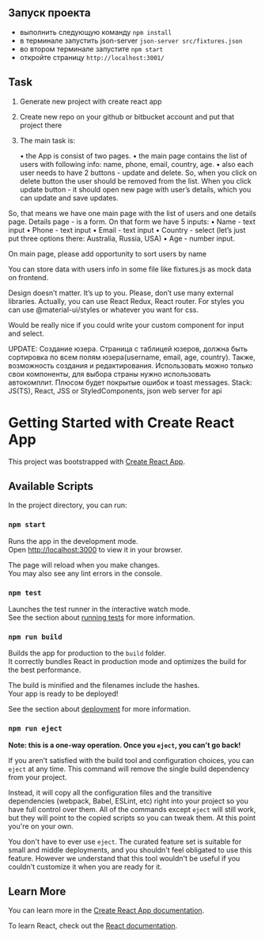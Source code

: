 ## Запуск проекта

- выполнить следующую команду `npm install`
- в терминале запустить json-server  `json-server src/fixtures.json`
- во втором терминале запустите `npm start`
- откройте страницу `http://localhost:3001/`

## Task

1.  Generate new project with create react app
2.  Create new repo on your github or bitbucket account and put that project there
3.  The main task is:

    • the App is consist of two pages.
    • the main page contains the list of users with following info: name, phone, email, country, age. 
    • also each user needs to have 2 buttons - update and delete. So, when you click on delete button the user should be removed from the list. When you click update button - it should open new page with user’s details, which you can update and save updates.

So, that means we have one main page with the list of users and one details page.
Details page - is a form. On that form we have 5 inputs:
    • Name - text input
    • Phone - text input
    • Email - text input
    • Country - select (let’s just put three options there: Australia, Russia, USA)
    • Age - number input.

On main page, please add opportunity to sort users by name

You can store data with users info in some file like fixtures.js as mock data on frontend. 

Design doesn’t matter. It’s up to you. Please, don’t use many external libraries. Actually, you can use React Redux, React router. For styles you can use @material-ui/styles or whatever you want for css. 

Would be really nice if you could write your custom component for input and select.

UPDATE: 
Создание юзера.
Страница с таблицей юзеров, должна быть сортировка по всем полям юзера(username, email, age, country). Также, возможность создания и редактирования. Использовать можно только свои компоненты, для выбора страны нужно использовать автокомплит. Плюсом будет покрытые ошибок и toast messages.
Stack: JS(TS), React, JSS or StyledComponents, json web server for api

# Getting Started with Create React App

This project was bootstrapped with [Create React App](https://github.com/facebook/create-react-app).

## Available Scripts

In the project directory, you can run:

### `npm start`

Runs the app in the development mode.\
Open [http://localhost:3000](http://localhost:3000) to view it in your browser.

The page will reload when you make changes.\
You may also see any lint errors in the console.

### `npm test`

Launches the test runner in the interactive watch mode.\
See the section about [running tests](https://facebook.github.io/create-react-app/docs/running-tests) for more information.

### `npm run build`

Builds the app for production to the `build` folder.\
It correctly bundles React in production mode and optimizes the build for the best performance.

The build is minified and the filenames include the hashes.\
Your app is ready to be deployed!

See the section about [deployment](https://facebook.github.io/create-react-app/docs/deployment) for more information.

### `npm run eject`

**Note: this is a one-way operation. Once you `eject`, you can't go back!**

If you aren't satisfied with the build tool and configuration choices, you can `eject` at any time. This command will remove the single build dependency from your project.

Instead, it will copy all the configuration files and the transitive dependencies (webpack, Babel, ESLint, etc) right into your project so you have full control over them. All of the commands except `eject` will still work, but they will point to the copied scripts so you can tweak them. At this point you're on your own.

You don't have to ever use `eject`. The curated feature set is suitable for small and middle deployments, and you shouldn't feel obligated to use this feature. However we understand that this tool wouldn't be useful if you couldn't customize it when you are ready for it.

## Learn More

You can learn more in the [Create React App documentation](https://facebook.github.io/create-react-app/docs/getting-started).

To learn React, check out the [React documentation](https://reactjs.org/).
